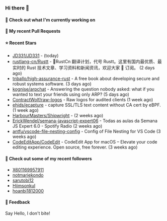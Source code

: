 ### Hi there 👋

#### 👷 Check out what I'm currently working on

#### 🔨 My recent Pull Requests


#### ⭐ Recent Stars

- [JD331/JD331](https://github.com/JD331/JD331) -  (today)
- [rustlang-cn/Rustt](https://github.com/rustlang-cn/Rustt) - 🥇RustCn 翻译计划，代号 Rustt。这里有国内最优质、最实时的 Rust 技术文章、学习资料和新闻资讯，欢迎大家 🌟 订阅。 (2 days ago)
- [tnballo/high-assurance-rust](https://github.com/tnballo/high-assurance-rust) - A free book about developing secure and robust systems software. (3 days ago)
- [kognise/arpchat](https://github.com/kognise/arpchat) - Answering the question nobody asked: what if you wanted to text your friends using only ARP? (5 days ago)
- [ContractWolf/raw-logos](https://github.com/ContractWolf/raw-logos) - Raw logos for audited clients (1 week ago)
- [ehids/ecapture](https://github.com/ehids/ecapture) - capture SSL/TLS text content without CA cert by eBPF. (1 week ago)
- [HarbourMasters/Shipwright](https://github.com/HarbourMasters/Shipwright) -  (2 weeks ago)
- [ErickWendel/semana-javascript-expert06](https://github.com/ErickWendel/semana-javascript-expert06) -  Todas as aulas da Semana JS Expert 6.0 - Spotify Radio (2 weeks ago)
- [antfu/vscode-file-nesting-config](https://github.com/antfu/vscode-file-nesting-config) - Config of File Nesting for VS Code (3 weeks ago)
- [CodeEditApp/CodeEdit](https://github.com/CodeEditApp/CodeEdit) - CodeEdit App for macOS – Elevate your code editing experience. Open source, free forever. (3 weeks ago)

#### 👯 Check out some of my recent followers

- [X601169957911](https://github.com/X601169957911)
- [notmariekondo](https://github.com/notmariekondo)
- [sarutobi12](https://github.com/sarutobi12)
- [Hiimsonkul](https://github.com/Hiimsonkul)
- [hoanbi1812000](https://github.com/hoanbi1812000)

#### 💬 Feedback

Say Hello, I don't bite!